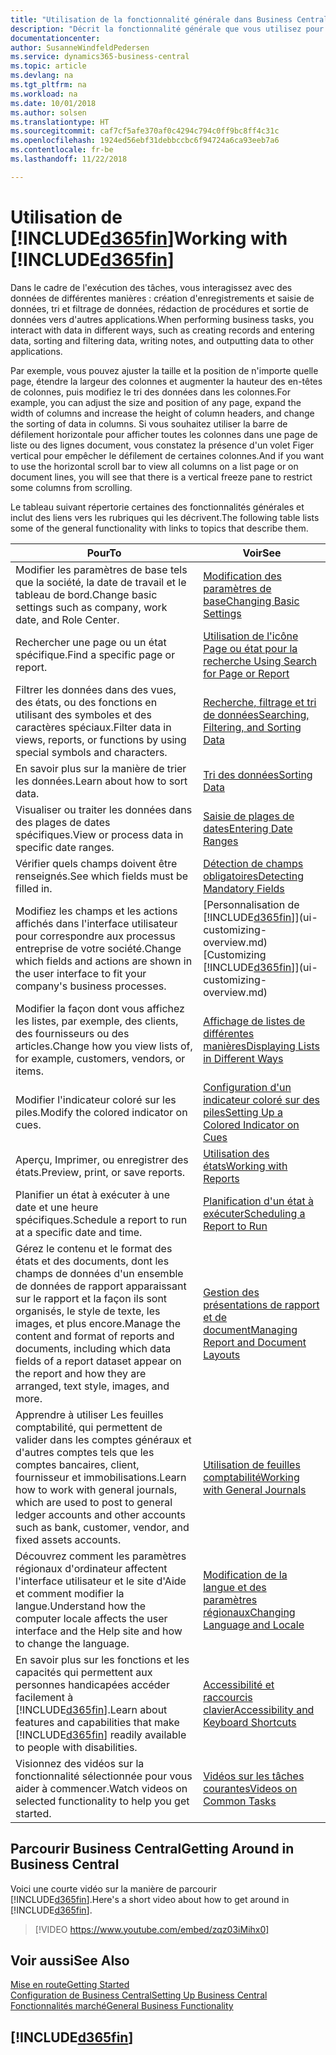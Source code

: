 ```yaml
---
title: "Utilisation de la fonctionnalité générale dans Business Central | Microsoft Docs"
description: "Décrit la fonctionnalité générale que vous utilisez pour interagir avec des données dans Business Central, par exemple entrer les valeurs, trier les données, et modifier les vues."
documentationcenter: 
author: SusanneWindfeldPedersen
ms.service: dynamics365-business-central
ms.topic: article
ms.devlang: na
ms.tgt_pltfrm: na
ms.workload: na
ms.date: 10/01/2018
ms.author: solsen
ms.translationtype: HT
ms.sourcegitcommit: caf7cf5afe370af0c4294c794c0ff9bc8ff4c31c
ms.openlocfilehash: 1924ed56ebf31debbccbc6f94724a6ca93eeb7a6
ms.contentlocale: fr-be
ms.lasthandoff: 11/22/2018

---
```

# <a name="working-with-included365finincludesd365finmdmd"></a><span data-ttu-id="55dfe-103">Utilisation de [!INCLUDE[d365fin](includes/d365fin_md.md)]</span><span class="sxs-lookup"><span data-stu-id="55dfe-103">Working with [!INCLUDE[d365fin](includes/d365fin_md.md)]</span></span>
<span data-ttu-id="55dfe-104">Dans le cadre de l'exécution des tâches, vous interagissez avec des données de différentes manières : création d'enregistrements et saisie de données, tri et filtrage de données, rédaction de procédures et sortie de données vers d'autres applications.</span><span class="sxs-lookup"><span data-stu-id="55dfe-104">When performing business tasks, you interact with data in different ways, such as creating records and entering data, sorting and filtering data, writing notes, and outputting data to other applications.</span></span>

<span data-ttu-id="55dfe-105">Par exemple, vous pouvez ajuster la taille et la position de n'importe quelle page, étendre la largeur des colonnes et augmenter la hauteur des en-têtes de colonnes, puis modifiez le tri des données dans les colonnes.</span><span class="sxs-lookup"><span data-stu-id="55dfe-105">For example, you can adjust the size and position of any page, expand the width of columns and increase the height of column headers, and change the sorting of data in columns.</span></span> <span data-ttu-id="55dfe-106">Si vous souhaitez utiliser la barre de défilement horizontale pour afficher toutes les colonnes dans une page de liste ou des lignes document, vous constatez la présence d'un volet Figer vertical pour empêcher le défilement de certaines colonnes.</span><span class="sxs-lookup"><span data-stu-id="55dfe-106">And if you want to use the horizontal scroll bar to view all columns on a list page or on document lines, you will see that there is a vertical freeze pane to restrict some columns from scrolling.</span></span>

<span data-ttu-id="55dfe-107">Le tableau suivant répertorie certaines des fonctionnalités générales et inclut des liens vers les rubriques qui les décrivent.</span><span class="sxs-lookup"><span data-stu-id="55dfe-107">The following table lists some of the general functionality with links to topics that describe them.</span></span>

| <span data-ttu-id="55dfe-108">Pour</span><span class="sxs-lookup"><span data-stu-id="55dfe-108">To</span></span> | <span data-ttu-id="55dfe-109">Voir</span><span class="sxs-lookup"><span data-stu-id="55dfe-109">See</span></span> |
| --- | --- |
| <span data-ttu-id="55dfe-110">Modifier les paramètres de base tels que la société, la date de travail et le tableau de bord.</span><span class="sxs-lookup"><span data-stu-id="55dfe-110">Change basic settings such as company, work date, and Role Center.</span></span> |[<span data-ttu-id="55dfe-111">Modification des paramètres de base</span><span class="sxs-lookup"><span data-stu-id="55dfe-111">Changing Basic Settings</span></span>](ui-change-basic-settings.md) |
| <span data-ttu-id="55dfe-112">Rechercher une page ou un état spécifique.</span><span class="sxs-lookup"><span data-stu-id="55dfe-112">Find a specific page or report.</span></span> |[<span data-ttu-id="55dfe-113">Utilisation de l'icône Page ou état pour la recherche </span><span class="sxs-lookup"><span data-stu-id="55dfe-113">Using Search for Page or Report</span></span>](ui-search.md) |
| <span data-ttu-id="55dfe-114">Filtrer les données dans des vues, des états, ou des fonctions en utilisant des symboles et des caractères spéciaux.</span><span class="sxs-lookup"><span data-stu-id="55dfe-114">Filter data in views, reports, or functions by using special symbols and characters.</span></span> |[<span data-ttu-id="55dfe-115">Recherche, filtrage et tri de données</span><span class="sxs-lookup"><span data-stu-id="55dfe-115">Searching, Filtering, and Sorting Data</span></span>](ui-enter-criteria-filters.md) |
| <span data-ttu-id="55dfe-116">En savoir plus sur la manière de trier les données.</span><span class="sxs-lookup"><span data-stu-id="55dfe-116">Learn about how to sort data.</span></span> |[<span data-ttu-id="55dfe-117">Tri des données</span><span class="sxs-lookup"><span data-stu-id="55dfe-117">Sorting Data</span></span>](ui-sorting.md) |
| <span data-ttu-id="55dfe-118">Visualiser ou traiter les données dans des plages de dates spécifiques.</span><span class="sxs-lookup"><span data-stu-id="55dfe-118">View or process data in specific date ranges.</span></span> |[<span data-ttu-id="55dfe-119">Saisie de plages de dates</span><span class="sxs-lookup"><span data-stu-id="55dfe-119">Entering Date Ranges</span></span>](ui-enter-date-ranges.md) |
| <span data-ttu-id="55dfe-120">Vérifier quels champs doivent être renseignés.</span><span class="sxs-lookup"><span data-stu-id="55dfe-120">See which fields must be filled in.</span></span> |[<span data-ttu-id="55dfe-121">Détection de champs obligatoires</span><span class="sxs-lookup"><span data-stu-id="55dfe-121">Detecting Mandatory Fields</span></span>](ui-mandatory-fields.md) |
| <span data-ttu-id="55dfe-122">Modifiez les champs et les actions affichés dans l'interface utilisateur pour correspondre aux processus entreprise de votre société.</span><span class="sxs-lookup"><span data-stu-id="55dfe-122">Change which fields and actions are shown in the user interface to fit your company's business processes.</span></span> |<span data-ttu-id="55dfe-123">[Personnalisation de [!INCLUDE[d365fin](includes/d365fin_md.md)]](ui-customizing-overview.md)</span><span class="sxs-lookup"><span data-stu-id="55dfe-123">[Customizing [!INCLUDE[d365fin](includes/d365fin_md.md)]](ui-customizing-overview.md)</span></span> |
| <span data-ttu-id="55dfe-124">Modifier la façon dont vous affichez les listes, par exemple, des clients, des fournisseurs ou des articles.</span><span class="sxs-lookup"><span data-stu-id="55dfe-124">Change how you view lists of, for example, customers, vendors, or items.</span></span> |[<span data-ttu-id="55dfe-125">Affichage de listes de différentes manières</span><span class="sxs-lookup"><span data-stu-id="55dfe-125">Displaying Lists in Different Ways</span></span>](across-display-lists-different-views.md) |
| <span data-ttu-id="55dfe-126">Modifier l'indicateur coloré sur les piles.</span><span class="sxs-lookup"><span data-stu-id="55dfe-126">Modify the colored indicator on cues.</span></span> |[<span data-ttu-id="55dfe-127">Configuration d'un indicateur coloré sur des piles</span><span class="sxs-lookup"><span data-stu-id="55dfe-127">Setting Up a Colored Indicator on Cues</span></span>](ui-how-setup-colored-indicator-cues.md) |
|<span data-ttu-id="55dfe-128">Aperçu, Imprimer, ou enregistrer des états.</span><span class="sxs-lookup"><span data-stu-id="55dfe-128">Preview, print, or save reports.</span></span>|[<span data-ttu-id="55dfe-129">Utilisation des états</span><span class="sxs-lookup"><span data-stu-id="55dfe-129">Working with Reports</span></span>](ui-work-report.md)|
| <span data-ttu-id="55dfe-130">Planifier un état à exécuter à une date et une heure spécifiques.</span><span class="sxs-lookup"><span data-stu-id="55dfe-130">Schedule a report to run at a specific date and time.</span></span> |[<span data-ttu-id="55dfe-131">Planification d'un état à exécuter</span><span class="sxs-lookup"><span data-stu-id="55dfe-131">Scheduling a Report to Run</span></span>](ui-work-report.md#ScheduleReport) |
| <span data-ttu-id="55dfe-132">Gérez le contenu et le format des états et des documents, dont les champs de données d'un ensemble de données de rapport apparaissant sur le rapport et la façon ils sont organisés, le style de texte, les images, et plus encore.</span><span class="sxs-lookup"><span data-stu-id="55dfe-132">Manage the content and format of reports and documents, including which data fields of a report dataset appear on the report and how they are arranged, text style, images, and more.</span></span>|[<span data-ttu-id="55dfe-133">Gestion des présentations de rapport et de document</span><span class="sxs-lookup"><span data-stu-id="55dfe-133">Managing Report and Document Layouts</span></span>](ui-manage-report-layouts.md) |
| <span data-ttu-id="55dfe-134">Apprendre à utiliser Les feuilles comptabilité, qui permettent de valider dans les comptes généraux et d'autres comptes tels que les comptes bancaires, client, fournisseur et immobilisations.</span><span class="sxs-lookup"><span data-stu-id="55dfe-134">Learn how to work with general journals, which are used to post to general ledger accounts and other accounts such as bank, customer, vendor, and fixed assets accounts.</span></span> |[<span data-ttu-id="55dfe-135">Utilisation de feuilles comptabilité</span><span class="sxs-lookup"><span data-stu-id="55dfe-135">Working with General Journals</span></span>](ui-work-general-journals.md) |
|<span data-ttu-id="55dfe-136">Découvrez comment les paramètres régionaux d'ordinateur affectent l'interface utilisateur et le site d'Aide et comment modifier la langue.</span><span class="sxs-lookup"><span data-stu-id="55dfe-136">Understand how the computer locale affects the user interface and the Help site and how to change the language.</span></span>|[<span data-ttu-id="55dfe-137">Modification de la langue et des paramètres régionaux</span><span class="sxs-lookup"><span data-stu-id="55dfe-137">Changing Language and Locale</span></span>](about-locale-language.md)|
|<span data-ttu-id="55dfe-138">En savoir plus sur les fonctions et les capacités qui permettent aux personnes handicapées accéder facilement à [!INCLUDE[d365fin](includes/d365fin_md.md)].</span><span class="sxs-lookup"><span data-stu-id="55dfe-138">Learn about features and capabilities that make [!INCLUDE[d365fin](includes/d365fin_md.md)] readily available to people with disabilities.</span></span>|[<span data-ttu-id="55dfe-139">Accessibilité et raccourcis clavier</span><span class="sxs-lookup"><span data-stu-id="55dfe-139">Accessibility and Keyboard Shortcuts</span></span>](ui-accessibility.md)|
|<span data-ttu-id="55dfe-140">Visionnez des vidéos sur la fonctionnalité sélectionnée pour vous aider à commencer.</span><span class="sxs-lookup"><span data-stu-id="55dfe-140">Watch videos on selected functionality to help you get started.</span></span>|[<span data-ttu-id="55dfe-141">Vidéos sur les tâches courantes</span><span class="sxs-lookup"><span data-stu-id="55dfe-141">Videos on Common Tasks</span></span>](across-videos.md)|  

## <a name="getting-around-in-business-central"></a><span data-ttu-id="55dfe-142">Parcourir Business Central</span><span class="sxs-lookup"><span data-stu-id="55dfe-142">Getting Around in Business Central</span></span>
<span data-ttu-id="55dfe-143">Voici une courte vidéo sur la manière de parcourir [!INCLUDE[d365fin](includes/d365fin_md.md)].</span><span class="sxs-lookup"><span data-stu-id="55dfe-143">Here's a short video about how to get around in [!INCLUDE[d365fin](includes/d365fin_md.md)].</span></span>

> [!VIDEO https://www.youtube.com/embed/zqz03iMihx0]

## <a name="see-also"></a><span data-ttu-id="55dfe-144">Voir aussi</span><span class="sxs-lookup"><span data-stu-id="55dfe-144">See Also</span></span>
[<span data-ttu-id="55dfe-145">Mise en route</span><span class="sxs-lookup"><span data-stu-id="55dfe-145">Getting Started</span></span>](product-get-started.md)  
[<span data-ttu-id="55dfe-146">Configuration de Business Central</span><span class="sxs-lookup"><span data-stu-id="55dfe-146">Setting Up Business Central</span></span>](setup.md)  
[<span data-ttu-id="55dfe-147">Fonctionnalités marché</span><span class="sxs-lookup"><span data-stu-id="55dfe-147">General Business Functionality</span></span>](ui-across-business-areas.md)  

## [!INCLUDE[d365fin](includes/free_trial_md.md)]  

